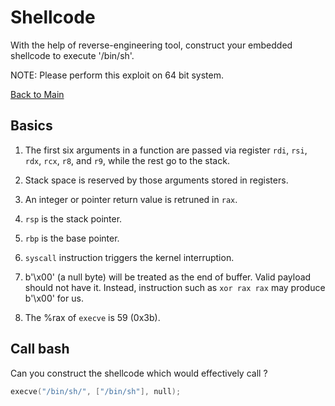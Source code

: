 # Shellcode

With the help of reverse-engineering tool, construct your embedded shellcode to execute '/bin/sh'.

NOTE: Please perform this exploit on 64 bit system.

[Back to Main](../README.md)

## Basics

1. The first six arguments in a function are passed via register `rdi`, `rsi`, `rdx`, `rcx`, `r8`, and `r9`, while the rest go to the stack.

2. Stack space is reserved by those arguments stored in registers.

3. An integer or pointer return value is retruned in `rax`.

4. `rsp` is the stack pointer.

5. `rbp` is the base pointer.

6. `syscall` instruction triggers the kernel interruption.

7. b'\x00' (a null byte) will be treated as the end of buffer. Valid payload should not have it. Instead, instruction such as `xor rax rax` may produce b'\x00' for us.

8. The %rax of `execve` is 59 (0x3b).

## Call bash

Can you construct the shellcode which would effectively call ?

```c
execve("/bin/sh/", ["/bin/sh"], null);
```